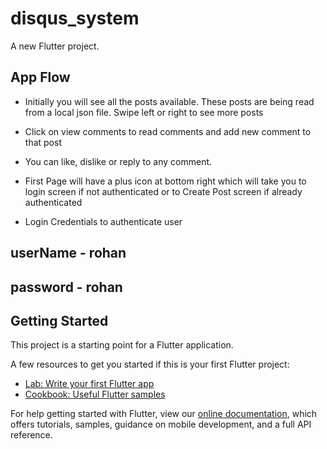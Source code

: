 # disqus_system

A new Flutter project.

## App Flow

- Initially you will see all the posts available. These posts are being read from a local json file. Swipe left or right to see more posts

- Click on view comments to read comments and add new comment to that post

- You can like, dislike or reply to any comment.

- First Page will have a plus icon at bottom right which will take you to login screen if not authenticated or to Create Post screen if already authenticated

- Login Credentials to authenticate user 
    
## userName - rohan
## password - rohan


## Getting Started

This project is a starting point for a Flutter application.

A few resources to get you started if this is your first Flutter project:

- [Lab: Write your first Flutter app](https://flutter.dev/docs/get-started/codelab)
- [Cookbook: Useful Flutter samples](https://flutter.dev/docs/cookbook)

For help getting started with Flutter, view our
[online documentation](https://flutter.dev/docs), which offers tutorials,
samples, guidance on mobile development, and a full API reference.
